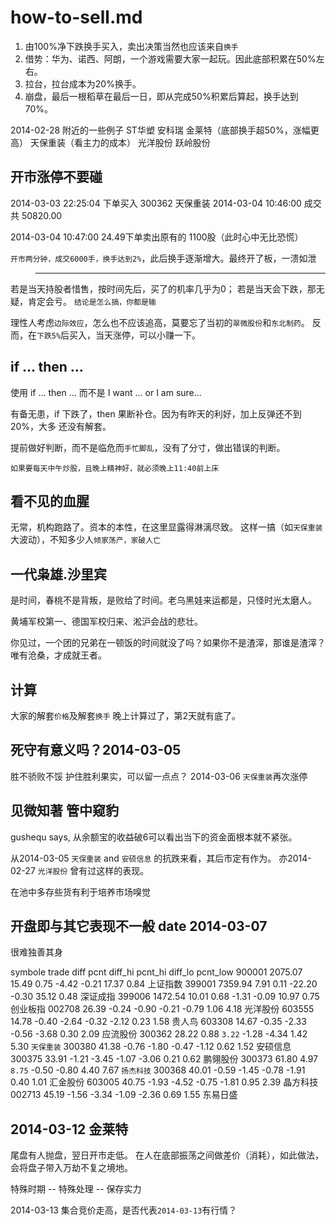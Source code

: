 # how-to-sell.md

  1. 由100%净下跌换手买入，卖出决策当然也应该来自`换手`
  2. 借势：华为、诺西、阿朗，一个游戏需要大家一起玩。因此底部积累在50%左右。
  3. 拉台，拉台成本为20%换手。
  4. 崩盘，最后一根稻草在最后一日，即从完成50%积累后算起，换手达到70%。

  2014-02-28 附近的一些例子
  ST华塑
  安科瑞
  金莱特（底部换手超50%，涨幅更高）
  天保重装（看主力的成本）
  光洋股份
  跃岭股份


## 开市涨停不要碰

  2014-03-03 22:25:04 下单买入 300362 天保重装 
  2014-03-04 10:46:00 成交共 50820.00

  2014-03-04 10:47:00 24.49下单卖出原有的 1100股（此时心中无比恐慌）

  `开市两分钟，成交6000手，换手达到2%`，此后换手逐渐增大。最终开了板，一溃如泄

> --------------------------------------------------------------------

  若是当天持股者惜售，按时间先后，买了的机率几乎为0；
  若是当天会下跌，那无疑，肯定会亏。
  `结论是怎么搞，你都是输`

  理性人考虑`边际效应`，怎么也不应该追高，莫要忘了当初的`翠微股份`和`东北制药`。
  反而，在`下跌5%`后买入，当天涨停，可以小赚一下。

## if ... then ...

  使用 if ... then ...
  而不是 I want ...  or  I am sure... 

  有备无患，if 下跌了，then 果断补仓。因为有昨天的利好，加上反弹还不到20%，大多
  还没有解套。

  提前做好判断，而不是临危而`手忙脚乱`，没有了分寸，做出错误的判断。

  `如果要每天中午炒股，且晚上精神好，就必须晚上11:40前上床`

## 看不见的血腥

  无常，机构跑路了。资本的本性，在这里显露得淋漓尽致。
  这样一搞（如`天保重装`大波动），不知多少人`倾家荡产，家破人亡`

## 一代枭雄.沙里宾

  是时间，春桃不是背叛，是败给了时间。老乌黑娃来运都是，只怪时光太磨人。

  黄埔军校第一、德国军校归来、淞沪会战的悲壮。

  你见过，一个团的兄弟在一顿饭的时间就没了吗？如果你不是渣滓，那谁是渣滓？
  唯有沧桑，才成就王者。

## 计算

  大家的解套`价格`及解套`换手`
  晚上计算过了，第2天就有底了。


## 死守有意义吗？2014-03-05

  胜不骄败不馁
  护住胜利果实，可以留一点点？
  2014-03-06 `天保重装`再次涨停

## 见微知著 管中窥豹

  gushequ says, 从余额宝的收益破6可以看出当下的资金面根本就不紧张。

  从2014-03-05 `天保重装` and `安硕信息` 的抗跌来看，其后市定有作为。
  亦2014-02-27 `光洋股份` 曾有过这样的表现。

  在池中多存些货有利于培养市场嗅觉

## 开盘即与其它表现不一般 date 2014-03-07

  很难独善其身

  symbole   trade   diff    pcnt    diff_hi pcnt_hi diff_lo pcnt_low
  900001    2075.07 15.49   0.75    -4.42   -0.21   17.37   0.84     上证指数
  399001    7359.94 7.91    0.11    -22.20  -0.30   35.12   0.48     深证成指
  399006    1472.54 10.01   0.68    -1.31   -0.09   10.97   0.75     创业板指
  002708    26.39   -0.24   -0.90   -0.21   -0.79   1.06    4.18     光洋股份
  603555    14.78   -0.40   -2.64   -0.32   -2.12   0.23    1.58     贵人鸟
  603308    14.67   -0.35   -2.33   -0.56   -3.68   0.30    2.09     应流股份
  300362    28.22   0.88   `3.22`   -1.28   -4.34   1.42    5.30     `天保重装`
  300380    41.38   -0.76   -1.80   -0.47   -1.12   0.62    1.52     安硕信息
  300375    33.91   -1.21   -3.45   -1.07   -3.06   0.21    0.62     鹏翎股份
  300373    61.80   4.97   `8.75`   -0.50   -0.80   4.40    7.67     `扬杰科技`
  300368    40.01   -0.59   -1.45   -0.78   -1.91   0.40    1.01     汇金股份
  603005    40.75   -1.93   -4.52   -0.75   -1.81   0.95    2.39     晶方科技
  002713    45.19   -1.56   -3.34   -1.09   -2.36   0.69    1.55     东易日盛

## 2014-03-12 金莱特

  尾盘有人抛盘，翌日开市走低。
  在人在底部振荡之间做差价（消耗），如此做法，会将盘子带入万劫不复之境地。

  特殊时期 -- 特殊处理 -- 保存实力
  
  2014-03-13 集合竞价走高，是否代表`2014-03-13`有行情？

